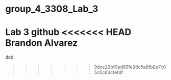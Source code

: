 # group_4_3308_Lab_3
Lab 3 github
<<<<<<< HEAD
Brandon Alvarez
=======

dab
>>>>>>> 9dce29bf0ad89fe9dc5a8fb8e7c05c0cb3cfefdf
